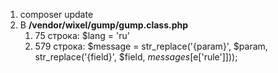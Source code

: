 1. composer update
2. В **/vendor/wixel/gump/gump.class.php** 
	1) 75 строка: $lang = 'ru'
	2) 579 строка: $message = str_replace('{param}', $param, str_replace('{field}', $field, $messages[$e['rule']]));